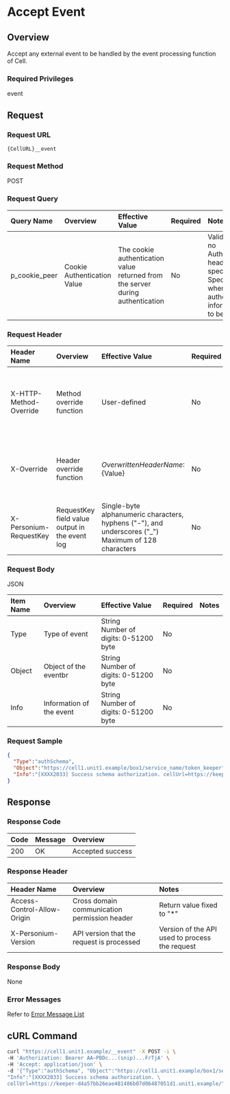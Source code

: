# Accept Event

## Overview

Accept any external event to be handled by the event processing function of Cell.

### Required Privileges

event

## Request

### Request URL

```
{CellURL}__event
```

### Request Method

POST

### Request Query

|Query Name|Overview|Effective Value|Required|Notes|
|:--|:--|:--|:--|:--|
|p_cookie_peer|Cookie Authentication Value|The cookie authentication value returned from the server during authentication|No|Valid only if no Authorization header specified<br>Specify this when cookie authentication information is to be used|

### Request Header

|Header Name|Overview|Effective Value|Required|Notes|
|:--|:--|:--|:--|:--|
|X-HTTP-Method-Override|Method override function|User-defined|No|If you specify this value when requesting with the POST method, the specified value will be used as a method.|
|X-Override|Header override function|${OverwrittenHeaderName}:${Value}|No|Overwrite normal HTTP header value. To overwrite multiple headers, specify multiple X-Override headers.|
|X-Personium-RequestKey|RequestKey field value output in the event log|Single-byte alphanumeric characters, hyphens ("-"), and underscores ("_")<br>Maximum of 128 characters|No|PCS-${UNIXtime} by default|

### Request Body

JSON

|Item Name|Overview|Effective Value|Required|Notes|
|:--|:--|:--|:--|:--|
|Type|Type of event|String<br>Number of digits: 0&#45;51200 byte|No||
|Object|Object of the eventbr|String<br>Number of digits: 0&#45;51200 byte|No||
|Info|Information of the event|String<br>Number of digits: 0&#45;51200 byte|No||

### Request Sample

```JSON
{
  "Type":"authSchema",
  "Object":"https://cell1.unit1.example/box1/service_name/token_keeper",
  "Info":"[XXXX2033] Success schema authorization. cellUrl=https://keeper-d4a57bb26eae481486b07d06487051d1.unit1.example/"
}
```


## Response

### Response Code

|Code|Message|Overview|
|:--|:--|:--|
|200|OK|Accepted success|

### Response Header

|Header Name|Overview|Notes|
|:--|:--|:--|
|Access-Control-Allow-Origin|Cross domain communication permission header|Return value fixed to "*"|
|X-Personium-Version|API version that the request is processed|Version of the API used to process the request|

### Response Body

None

### Error Messages

Refer to [Error Message List](004_Error_Messages.md)

## cURL Command
```sh
curl "https://cell1.unit1.example/__event" -X POST -i \
-H 'Authorization: Bearer AA~PBDc...(snip)...FrTjA' \
-H 'Accept: application/json' \
-d '{"Type":"authSchema", "Object":"https://cell1.unit1.example/box1/service_name/token_keeper", \
"Info":"[XXXX2033] Success schema authorization. \
cellUrl=https://keeper-d4a57bb26eae481486b07d06487051d1.unit1.example/"}'
```


